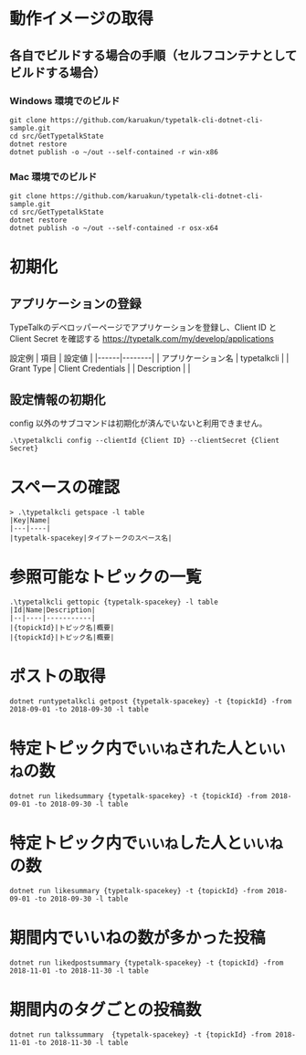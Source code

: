 # 動作イメージの取得
## 

## 各自でビルドする場合の手順（セルフコンテナとしてビルドする場合）
### Windows 環境でのビルド
```
git clone https://github.com/karuakun/typetalk-cli-dotnet-cli-sample.git
cd src/GetTypetalkState
dotnet restore
dotnet publish -o ~/out --self-contained -r win-x86
```

### Mac 環境でのビルド
```
git clone https://github.com/karuakun/typetalk-cli-dotnet-cli-sample.git
cd src/GetTypetalkState
dotnet restore
dotnet publish -o ~/out --self-contained -r osx-x64
```

# 初期化
## アプリケーションの登録
TypeTalkのデベロッパーページでアプリケーションを登録し、Client ID と Client Secret を確認する
https://typetalk.com/my/develop/applications

設定例
| 項目 | 設定値 |
|------|--------|
| アプリケーション名 | typetalkcli |
| Grant Type | Client Credentials |
| Description | |


## 設定情報の初期化
config 以外のサブコマンドは初期化が済んでいないと利用できません。

```
.\typetalkcli config --clientId {Client ID} --clientSecret {Client Secret}
```

# スペースの確認

```
> .\typetalkcli getspace -l table
|Key|Name|
|---|----|
|typetalk-spacekey|タイプトークのスペース名|
```


# 参照可能なトピックの一覧

```
.\typetalkcli gettopic {typetalk-spacekey} -l table
|Id|Name|Description|
|--|----|-----------|
|{topickId}|トピック名|概要|
|{topickId}|トピック名|概要|
```

# ポストの取得

```
dotnet runtypetalkcli getpost {typetalk-spacekey} -t {topickId} -from 2018-09-01 -to 2018-09-30 -l table
```

# 特定トピック内で`いいね`された人と`いいね`の数

```
dotnet run likedsummary {typetalk-spacekey} -t {topickId} -from 2018-09-01 -to 2018-09-30 -l table
```

# 特定トピック内で`いいね`した人と`いいね`の数

```
dotnet run likesummary {typetalk-spacekey} -t {topickId} -from 2018-09-01 -to 2018-09-30 -l table
```

# 期間内でいいねの数が多かった投稿
```
dotnet run likedpostsummary {typetalk-spacekey} -t {topickId} -from 2018-11-01 -to 2018-11-30 -l table
```

# 期間内のタグごとの投稿数
```
dotnet run talkssummary  {typetalk-spacekey} -t {topickId} -from 2018-11-01 -to 2018-11-30 -l table
```
